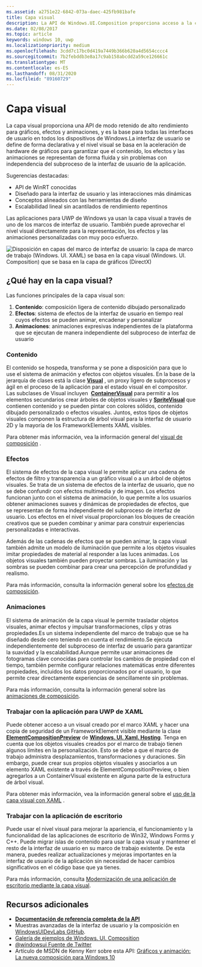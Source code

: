 ```yaml
---
ms.assetid: a2751e22-6842-073a-daec-425fb981bafe
title: Capa visual
description: La API de Windows.UI.Composition proporciona acceso a la capa de composición entre la capa de marco (XAML) y la capa de elementos gráficos (DirectX).
ms.date: 02/08/2017
ms.topic: article
keywords: windows 10, uwp
ms.localizationpriority: medium
ms.openlocfilehash: 3cdd7c17bc0d419a7449b366b620a4d5654cccc4
ms.sourcegitcommit: 7b2febddb3e8a17c9ab158abcdd2a59ce126661c
ms.translationtype: MT
ms.contentlocale: es-ES
ms.lasthandoff: 08/31/2020
ms.locfileid: "89160729"
---
```

# <a name="visual-layer"></a>Capa visual

La capa visual proporciona una API de modo retenido de alto rendimiento para gráficos, efectos y animaciones, y es la base para todas las interfaces de usuario en todos los dispositivos de Windows.La interfaz de usuario se define de forma declarativa y el nivel visual se basa en la aceleración de hardware de gráficos para garantizar que el contenido, los efectos y las animaciones se representan de forma fluida y sin problemas con independencia del subproceso de la interfaz de usuario de la aplicación.

Sugerencias destacadas:

* API de WinRT conocidas
* Diseñado para la interfaz de usuario y las interacciones más dinámicas
* Conceptos alineados con las herramientas de diseño
* Escalabilidad lineal sin acantilados de rendimiento repentinos

Las aplicaciones para UWP de Windows ya usan la capa visual a través de uno de los marcos de interfaz de usuario. También puede aprovechar el nivel visual directamente para la representación, los efectos y las animaciones personalizadas con muy poco esfuerzo.

![Disposición en capas del marco de interfaz de usuario: la capa de marco de trabajo (Windows. UI. XAML) se basa en la capa visual (Windows. UI. Composition) que se basa en la capa de gráficos (DirectX)](images/layers-win-ui-composition.png)

## <a name="whats-in-the-visual-layer"></a>¿Qué hay en la capa visual?

Las funciones principales de la capa visual son:

1. **Contenido**: composición ligera de contenido dibujado personalizado
1. **Efectos**: sistema de efectos de la interfaz de usuario en tiempo real cuyos efectos se pueden animar, encadenar y personalizar
1. **Animaciones**: animaciones expresivas independientes de la plataforma que se ejecutan de manera independiente del subproceso de interfaz de usuario

### <a name="content"></a>Contenido

El contenido se hospeda, transforma y se pone a disposición para que lo use el sistema de animación y efectos con objetos visuales. En la base de la jerarquía de clases está la clase [**Visual**](/uwp/api/Windows.UI.Composition.Visual) , un proxy ligero de subprocesos y ágil en el proceso de la aplicación para el estado visual en el compositor. Las subclases de Visual incluyen  [**ContainerVisual**](/uwp/api/Windows.UI.Composition.ContainerVisual) para permitir a los elementos secundarios crear árboles de objetos visuales y [**SpriteVisual**](/uwp/api/Windows.UI.Composition.SpriteVisual) que contienen contenido y se pueden pintar con colores sólidos, contenido dibujado personalizado o efectos visuales. Juntos, estos tipos de objetos visuales componen la estructura de árbol visual para la interfaz de usuario 2D y la mayoría de los FrameworkElements XAML visibles.

Para obtener más información, vea la información general del [visual de composición](composition-visual-tree.md) .

### <a name="effects"></a>Efectos

El sistema de efectos de la capa visual le permite aplicar una cadena de efectos de filtro y transparencia a un gráfico visual o a un árbol de objetos visuales. Se trata de un sistema de efectos de la interfaz de usuario, que no se debe confundir con efectos multimedia y de imagen. Los efectos funcionan junto con el sistema de animación, lo que permite a los usuarios obtener animaciones suaves y dinámicas de propiedades de efectos, que se representan de forma independiente del subproceso de interfaz de usuario. Los efectos en el nivel visual proporcionan los bloques de creación creativos que se pueden combinar y animar para construir experiencias personalizadas e interactivas.

Además de las cadenas de efectos que se pueden animar, la capa visual también admite un modelo de iluminación que permite a los objetos visuales imitar propiedades de material al responder a las luces animadas. Los objetos visuales también pueden proyectar sombras. La iluminación y las sombras se pueden combinar para crear una percepción de profundidad y realismo.

Para más información, consulta la información general sobre los [efectos de composición](composition-effects.md).

### <a name="animations"></a>Animaciones

El sistema de animación de la capa visual le permite trasladar objetos visuales, animar efectos y impulsar transformaciones, clips y otras propiedades.Es un sistema independiente del marco de trabajo que se ha diseñado desde cero teniendo en cuenta el rendimiento.Se ejecuta independientemente del subproceso de interfaz de usuario para garantizar la suavidad y la escalabilidad.Aunque permite usar animaciones de fotogramas clave conocidas para controlar los cambios de propiedad con el tiempo, también permite configurar relaciones matemáticas entre diferentes propiedades, incluidos los datos proporcionados por el usuario, lo que permite crear directamente experiencias de sencillamente sin problemas.

Para más información, consulta la información general sobre las [animaciones de composición](composition-animation.md).

### <a name="working-with-your-xaml-uwp-app"></a>Trabajar con la aplicación para UWP de XAML

Puede obtener acceso a un visual creado por el marco XAML y hacer una copia de seguridad de un FrameworkElement visible mediante la clase [**ElementCompositionPreview**](/uwp/api/Windows.UI.Xaml.Hosting.ElementCompositionPreview) de [**Windows. UI. Xaml. Hosting**](/uwp/api/Windows.UI.Xaml.Hosting). Tenga en cuenta que los objetos visuales creados por el marco de trabajo tienen algunos límites en la personalización. Esto se debe a que el marco de trabajo administra desplazamientos, transformaciones y duraciones. Sin embargo, puede crear sus propios objetos visuales y asociarlos a un elemento XAML existente a través de ElementCompositionPreview, o bien agregarlos a un ContainerVisual existente en alguna parte de la estructura de árbol visual.

Para obtener más información, vea la información general sobre el [uso de la capa visual con XAML](using-the-visual-layer-with-xaml.md) .

### <a name="working-with-your-desktop-app"></a>Trabajar con la aplicación de escritorio

Puede usar el nivel visual para mejorar la apariencia, el funcionamiento y la funcionalidad de las aplicaciones de escritorio de Win32, Windows Forms y C++. Puede migrar islas de contenido para usar la capa visual y mantener el resto de la interfaz de usuario en su marco de trabajo existente. De esta manera, puedes realizar actualizaciones y mejoras importantes en la interfaz de usuario de la aplicación sin necesidad de hacer cambios significativos en el código base que ya tienes.

Para más información, consulta [Modernización de una aplicación de escritorio mediante la capa visual](/windows/apps/desktop/modernize/visual-layer-in-desktop-apps).

## <a name="additional-resources"></a>Recursos adicionales

* [**Documentación de referencia completa de la API**](/uwp/api/Windows.UI.Composition)
* Muestras avanzadas de la interfaz de usuario y la composición en [WindowsUIDevLabs GitHub](https://github.com/microsoft/WindowsCompositionSamples).
* [Galería de ejemplos de Windows. UI. Composition](https://www.microsoft.com/store/apps/9pp1sb5wgnww)
* [@windowsui Fuente de Twitter ](https://twitter.com/windowsui)
* Artículo de MSDN de Kenny Kerr sobre esta API: [Gráficos y animación: La nueva composición para Windows 10](/archive/msdn-magazine/2015/windows-10-special-issue/graphics-and-animation-windows-composition-turns-10)